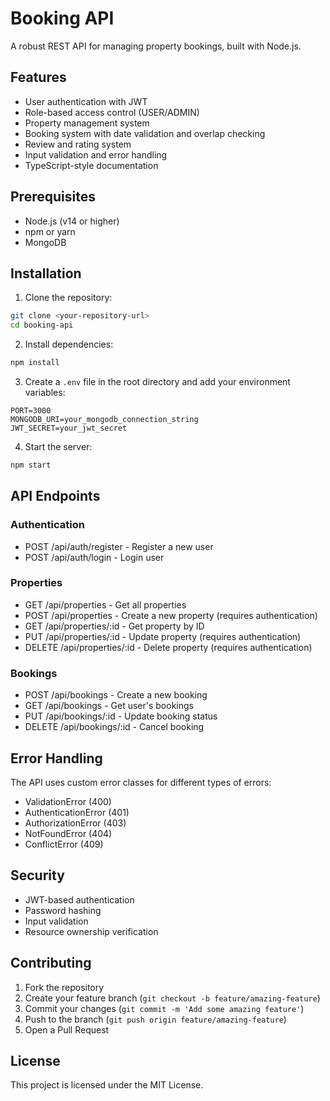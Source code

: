 # Booking API

A robust REST API for managing property bookings, built with Node.js.

## Features

- User authentication with JWT
- Role-based access control (USER/ADMIN)
- Property management system
- Booking system with date validation and overlap checking
- Review and rating system
- Input validation and error handling
- TypeScript-style documentation

## Prerequisites

- Node.js (v14 or higher)
- npm or yarn
- MongoDB

## Installation

1. Clone the repository:
```bash
git clone <your-repository-url>
cd booking-api
```

2. Install dependencies:
```bash
npm install
```

3. Create a `.env` file in the root directory and add your environment variables:
```
PORT=3000
MONGODB_URI=your_mongodb_connection_string
JWT_SECRET=your_jwt_secret
```

4. Start the server:
```bash
npm start
```

## API Endpoints

### Authentication
- POST /api/auth/register - Register a new user
- POST /api/auth/login - Login user

### Properties
- GET /api/properties - Get all properties
- POST /api/properties - Create a new property (requires authentication)
- GET /api/properties/:id - Get property by ID
- PUT /api/properties/:id - Update property (requires authentication)
- DELETE /api/properties/:id - Delete property (requires authentication)

### Bookings
- POST /api/bookings - Create a new booking
- GET /api/bookings - Get user's bookings
- PUT /api/bookings/:id - Update booking status
- DELETE /api/bookings/:id - Cancel booking

## Error Handling

The API uses custom error classes for different types of errors:
- ValidationError (400)
- AuthenticationError (401)
- AuthorizationError (403)
- NotFoundError (404)
- ConflictError (409)

## Security

- JWT-based authentication
- Password hashing
- Input validation
- Resource ownership verification

## Contributing

1. Fork the repository
2. Create your feature branch (`git checkout -b feature/amazing-feature`)
3. Commit your changes (`git commit -m 'Add some amazing feature'`)
4. Push to the branch (`git push origin feature/amazing-feature`)
5. Open a Pull Request

## License

This project is licensed under the MIT License.
